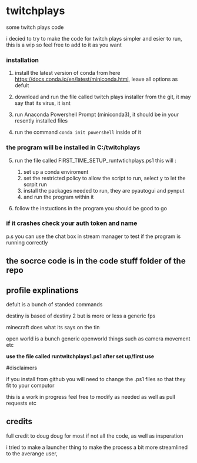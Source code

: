 # twitchplays
some twitch plays code


i decied to try to make the code for twitch plays simpler and esier to run, this is a wip so feel free to add to it as you want


### installation

1. install the latest version of conda from here https://docs.conda.io/en/latest/miniconda.html, leave all options as defult

2. download and run the file called twitch plays installer from the git, it may say that its virus, it isnt

3. run Anaconda Powershell Prompt (miniconda3), it should be in your resently installed files

4. run the command `conda init powershell` inside of it

### the program will be installed in C:/twitchplays
5. run the file called FIRST_TIME_SETUP_runtwtichplays.ps1
    this will :
    1. set up a conda enviroment
    2. set the restricted policy to allow the script to run, select y to let the scrpit run
    3. install the packages needed to run, they are pyautogui and pynput
    4. and run the program within it 


6. follow the instuctions in the program
   you should be good to go 

### if it crashes check your auth token and name 

p.s you can use the chat box in stream manager to test if the program is running correctly



## the socrce code is in the code stuff folder of the repo


## profile explinations

defult is a bunch of standed commands

destiny is based of destiny 2 but is more or less a generic fps

minecraft does what its says on the tin

open world is a bunch generic openworld things such as camera movement etc



__use the file called runtwitchplays1.ps1 after set up/first use__



#disclaimers 

if you install from github you will need to change the .ps1 files so that they fit to your computor

this is a work in progress feel free to modify as needed as well as pull requests etc




## credits
full credit to doug doug for most if not all the code, as well as insperation

i tried to make a launcher thing to make the process a bit more streamlined to the averange user, 
